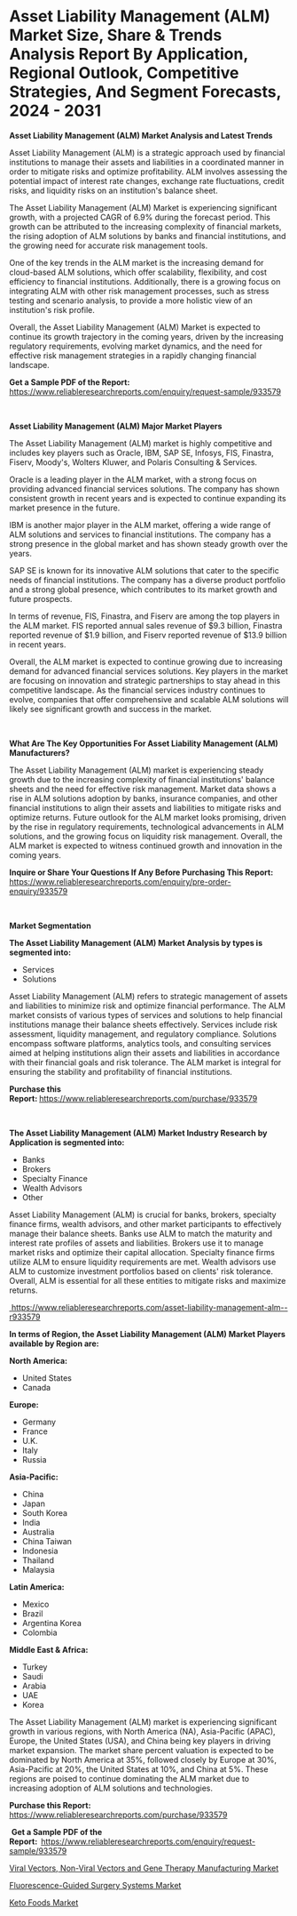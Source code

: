 <p><h1>Asset Liability Management (ALM) Market Size, Share & Trends Analysis Report By Application, Regional Outlook, Competitive Strategies, And Segment Forecasts, 2024 - 2031</h1></p><p><strong>Asset Liability Management (ALM) Market Analysis and Latest Trends</strong></p>
<p><p>Asset Liability Management (ALM) is a strategic approach used by financial institutions to manage their assets and liabilities in a coordinated manner in order to mitigate risks and optimize profitability. ALM involves assessing the potential impact of interest rate changes, exchange rate fluctuations, credit risks, and liquidity risks on an institution's balance sheet.</p><p>The Asset Liability Management (ALM) Market is experiencing significant growth, with a projected CAGR of 6.9% during the forecast period. This growth can be attributed to the increasing complexity of financial markets, the rising adoption of ALM solutions by banks and financial institutions, and the growing need for accurate risk management tools.</p><p>One of the key trends in the ALM market is the increasing demand for cloud-based ALM solutions, which offer scalability, flexibility, and cost efficiency to financial institutions. Additionally, there is a growing focus on integrating ALM with other risk management processes, such as stress testing and scenario analysis, to provide a more holistic view of an institution's risk profile.</p><p>Overall, the Asset Liability Management (ALM) Market is expected to continue its growth trajectory in the coming years, driven by the increasing regulatory requirements, evolving market dynamics, and the need for effective risk management strategies in a rapidly changing financial landscape.</p></p>
<p><strong>Get a Sample PDF of the Report:&nbsp;</strong> <a href="https://www.reliableresearchreports.com/enquiry/request-sample/933579">https://www.reliableresearchreports.com/enquiry/request-sample/933579</a></p>
<p>&nbsp;</p>
<p><strong>Asset Liability Management (ALM) Major Market Players</strong></p>
<p><p>The Asset Liability Management (ALM) market is highly competitive and includes key players such as Oracle, IBM, SAP SE, Infosys, FIS, Finastra, Fiserv, Moody's, Wolters Kluwer, and Polaris Consulting & Services.</p><p>Oracle is a leading player in the ALM market, with a strong focus on providing advanced financial services solutions. The company has shown consistent growth in recent years and is expected to continue expanding its market presence in the future.</p><p>IBM is another major player in the ALM market, offering a wide range of ALM solutions and services to financial institutions. The company has a strong presence in the global market and has shown steady growth over the years.</p><p>SAP SE is known for its innovative ALM solutions that cater to the specific needs of financial institutions. The company has a diverse product portfolio and a strong global presence, which contributes to its market growth and future prospects.</p><p>In terms of revenue, FIS, Finastra, and Fiserv are among the top players in the ALM market. FIS reported annual sales revenue of $9.3 billion, Finastra reported revenue of $1.9 billion, and Fiserv reported revenue of $13.9 billion in recent years.</p><p>Overall, the ALM market is expected to continue growing due to increasing demand for advanced financial services solutions. Key players in the market are focusing on innovation and strategic partnerships to stay ahead in this competitive landscape. As the financial services industry continues to evolve, companies that offer comprehensive and scalable ALM solutions will likely see significant growth and success in the market.</p></p>
<p>&nbsp;</p>
<p><strong>What Are The Key Opportunities For Asset Liability Management (ALM) Manufacturers?</strong></p>
<p><p>The Asset Liability Management (ALM) market is experiencing steady growth due to the increasing complexity of financial institutions' balance sheets and the need for effective risk management. Market data shows a rise in ALM solutions adoption by banks, insurance companies, and other financial institutions to align their assets and liabilities to mitigate risks and optimize returns. Future outlook for the ALM market looks promising, driven by the rise in regulatory requirements, technological advancements in ALM solutions, and the growing focus on liquidity risk management. Overall, the ALM market is expected to witness continued growth and innovation in the coming years.</p></p>
<p><strong>Inquire or Share Your Questions If Any Before Purchasing This Report:</strong> <a href="https://www.reliableresearchreports.com/enquiry/pre-order-enquiry/933579">https://www.reliableresearchreports.com/enquiry/pre-order-enquiry/933579</a></p>
<p>&nbsp;</p>
<p><strong>Market Segmentation</strong></p>
<p><strong>The Asset Liability Management (ALM) Market Analysis by types is segmented into:</strong></p>
<p><ul><li>Services</li><li>Solutions</li></ul></p>
<p><p>Asset Liability Management (ALM) refers to strategic management of assets and liabilities to minimize risk and optimize financial performance. The ALM market consists of various types of services and solutions to help financial institutions manage their balance sheets effectively. Services include risk assessment, liquidity management, and regulatory compliance. Solutions encompass software platforms, analytics tools, and consulting services aimed at helping institutions align their assets and liabilities in accordance with their financial goals and risk tolerance. The ALM market is integral for ensuring the stability and profitability of financial institutions.</p></p>
<p><strong>Purchase this Report:&nbsp;</strong><a href="https://www.reliableresearchreports.com/purchase/933579">https://www.reliableresearchreports.com/purchase/933579</a></p>
<p>&nbsp;</p>
<p><strong>The Asset Liability Management (ALM) Market Industry Research by Application is segmented into:</strong></p>
<p><ul><li>Banks</li><li>Brokers</li><li>Specialty Finance</li><li>Wealth Advisors</li><li>Other</li></ul></p>
<p><p>Asset Liability Management (ALM) is crucial for banks, brokers, specialty finance firms, wealth advisors, and other market participants to effectively manage their balance sheets. Banks use ALM to match the maturity and interest rate profiles of assets and liabilities. Brokers use it to manage market risks and optimize their capital allocation. Specialty finance firms utilize ALM to ensure liquidity requirements are met. Wealth advisors use ALM to customize investment portfolios based on clients' risk tolerance. Overall, ALM is essential for all these entities to mitigate risks and maximize returns.</p></p>
<p><a href="https://www.reliableresearchreports.com/asset-liability-management-alm--r933579">&nbsp;https://www.reliableresearchreports.com/asset-liability-management-alm--r933579</a></p>
<p><strong>In terms of Region, the Asset Liability Management (ALM) Market Players available by Region are:</strong></p>
<p>
    <p> <strong> North America: </strong>
        <ul>
            <li>United States</li>
            <li>Canada</li>
        </ul>
        </p> 
    <p> <strong> Europe: </strong>
        <ul>
            <li>Germany</li>
            <li>France</li>
            <li>U.K.</li>
            <li>Italy</li>
            <li>Russia</li>
        </ul>
        </p> 
    <p> <strong> Asia-Pacific: </strong>
        <ul>
            <li>China</li>
            <li>Japan</li>
            <li>South Korea</li>
            <li>India</li>
            <li>Australia</li>
            <li>China Taiwan</li>
            <li>Indonesia</li>
            <li>Thailand</li>
            <li>Malaysia</li>
        </ul>
        </p> 
    <p> <strong> Latin America: </strong>
        <ul>
            <li>Mexico</li>
            <li>Brazil</li>
            <li>Argentina Korea</li>
            <li>Colombia</li>
        </ul>
        </p> 
    <p> <strong> Middle East & Africa: </strong>
        <ul>
            <li>Turkey</li>
            <li>Saudi</li>
            <li>Arabia</li>
            <li>UAE</li>
            <li>Korea</li>
        </ul>
    </p>
    </p>
<p><p>The Asset Liability Management (ALM) market is experiencing significant growth in various regions, with North America (NA), Asia-Pacific (APAC), Europe, the United States (USA), and China being key players in driving market expansion. The market share percent valuation is expected to be dominated by North America at 35%, followed closely by Europe at 30%, Asia-Pacific at 20%, the United States at 10%, and China at 5%. These regions are poised to continue dominating the ALM market due to increasing adoption of ALM solutions and technologies.</p></p>
<p><strong>Purchase this Report: </strong><a href="https://www.reliableresearchreports.com/purchase/933579">https://www.reliableresearchreports.com/purchase/933579</a></p>
<p>&nbsp;<strong>Get a Sample PDF of the Report:&nbsp;&nbsp;</strong><a href="https://www.reliableresearchreports.com/enquiry/request-sample/933579">https://www.reliableresearchreports.com/enquiry/request-sample/933579</a></p>
<p><strong></strong></p>
<p><p><a href="https://www.linkedin.com/pulse/decoding-viral-vectors-non-viral-gene-therapy-manufacturing-xd65c">Viral Vectors, Non-Viral Vectors and Gene Therapy Manufacturing Market</a></p><p><a href="https://www.linkedin.com/pulse/fluorescence-guided-surgery-systems-market-dynamics-2024-2031-jwxec">Fluorescence-Guided Surgery Systems Market</a></p><p><a href="https://www.linkedin.com/pulse/keto-foods-market-size-trends-growth-outlook-forecasted-period-x0fpc">Keto Foods Market</a></p></p>